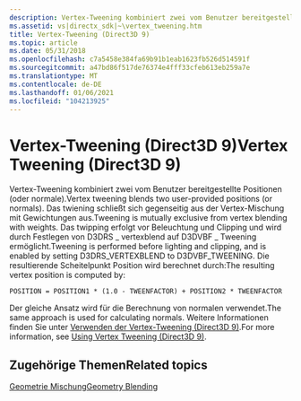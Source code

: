 ```yaml
---
description: Vertex-Tweening kombiniert zwei vom Benutzer bereitgestellte Positionen (oder normale).
ms.assetid: vs|directx_sdk|~\vertex_tweening.htm
title: Vertex-Tweening (Direct3D 9)
ms.topic: article
ms.date: 05/31/2018
ms.openlocfilehash: c7a5458e384fa69b91b1eab1623fb526d514591f
ms.sourcegitcommit: a47bd86f517de76374e4fff33cfeb613eb259a7e
ms.translationtype: MT
ms.contentlocale: de-DE
ms.lasthandoff: 01/06/2021
ms.locfileid: "104213925"
---
```

# <a name="vertex-tweening-direct3d-9"></a><span data-ttu-id="55e0c-103">Vertex-Tweening (Direct3D 9)</span><span class="sxs-lookup"><span data-stu-id="55e0c-103">Vertex Tweening (Direct3D 9)</span></span>

<span data-ttu-id="55e0c-104">Vertex-Tweening kombiniert zwei vom Benutzer bereitgestellte Positionen (oder normale).</span><span class="sxs-lookup"><span data-stu-id="55e0c-104">Vertex tweening blends two user-provided positions (or normals).</span></span> <span data-ttu-id="55e0c-105">Das twiening schließt sich gegenseitig aus der Vertex-Mischung mit Gewichtungen aus.</span><span class="sxs-lookup"><span data-stu-id="55e0c-105">Tweening is mutually exclusive from vertex blending with weights.</span></span> <span data-ttu-id="55e0c-106">Das twipping erfolgt vor Beleuchtung und Clipping und wird durch Festlegen von D3DRS \_ vertexblend auf D3DVBF \_ Tweening ermöglicht.</span><span class="sxs-lookup"><span data-stu-id="55e0c-106">Tweening is performed before lighting and clipping, and is enabled by setting D3DRS\_VERTEXBLEND to D3DVBF\_TWEENING.</span></span> <span data-ttu-id="55e0c-107">Die resultierende Scheitelpunkt Position wird berechnet durch:</span><span class="sxs-lookup"><span data-stu-id="55e0c-107">The resulting vertex position is computed by:</span></span>


```
POSITION = POSITION1 * (1.0 - TWEENFACTOR) + POSITION2 * TWEENFACTOR
```



<span data-ttu-id="55e0c-108">Der gleiche Ansatz wird für die Berechnung von normalen verwendet.</span><span class="sxs-lookup"><span data-stu-id="55e0c-108">The same approach is used for calculating normals.</span></span> <span data-ttu-id="55e0c-109">Weitere Informationen finden Sie unter [Verwenden der Vertex-Tweening (Direct3D 9)](using-vertex-tweening.md).</span><span class="sxs-lookup"><span data-stu-id="55e0c-109">For more information, see [Using Vertex Tweening (Direct3D 9)](using-vertex-tweening.md).</span></span>

## <a name="related-topics"></a><span data-ttu-id="55e0c-110">Zugehörige Themen</span><span class="sxs-lookup"><span data-stu-id="55e0c-110">Related topics</span></span>

<dl> <dt>

[<span data-ttu-id="55e0c-111">Geometrie Mischung</span><span class="sxs-lookup"><span data-stu-id="55e0c-111">Geometry Blending</span></span>](geometry-blending.md)
</dt> </dl>

 

 




